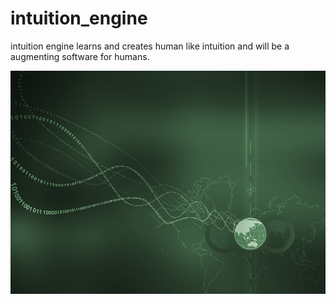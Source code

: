 # intuition_engine
 intuition engine learns and creates human like  intuition  and will be a augmenting software for humans.
 
 ![alt text](https://github.com/bhagvank/arc/blob/master/intuition.jpg)
